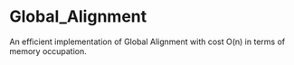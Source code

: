 # Global_Alignment
An efficient implementation of Global Alignment with cost O(n) in terms of memory occupation.
